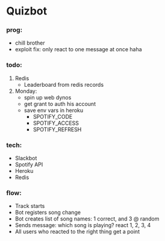# Quizbot

### prog:
- chill brother
- exploit fix: only react to one message at once haha

### todo:
1. Redis
    - Leaderboard from redis records
2. Monday:
    - spin up web dynos
    - get grant to auth his account
    - save env vars in heroku
        - SPOTIFY_CODE
        - SPOTIFY_ACCESS
        - SPOTIFY_REFRESH

### tech:
- Slackbot
- Spotify API
- Heroku
- Redis

### flow:
- Track starts
- Bot registers song change
- Bot creates list of song names: 1 correct, and 3 @ random
- Sends message: which song is playing? react 1, 2, 3, 4
- All users who reacted to the right thing get a point